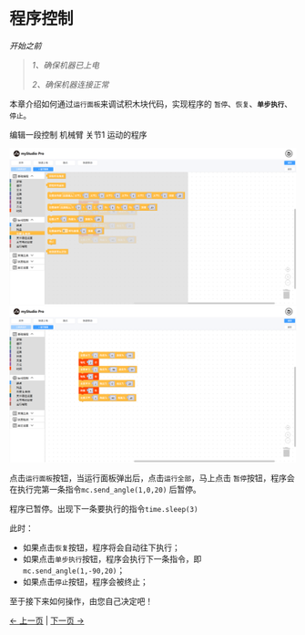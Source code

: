 # 程序控制

*开始之前*

> *1、确保机器已上电*
>
> *2、确保机器连接正常*

本章介绍如何通过`运行面板`来调试积木块代码，实现程序的 `暂停`、`恢复`、**`单步执行`**、`停止`。

编辑一段控制 机械臂 关节1 运动的程序

<img src="../../../resources/3-FunctionsAndApplications/5.myBlockly/blockly/program1.png" />

<img src="../../../resources/3-FunctionsAndApplications/5.myBlockly/blockly/program2.png" />

点击`运行面板`按钮，当运行面板弹出后，点击`运行全部`，马上点击 `暂停`按钮，程序会在执行完第一条指令`mc.send_angle(1,0,20)` 后暂停。

程序已暂停。出现下一条要执行的指令`time.sleep(3)`

此时：

- 如果点击`恢复`按钮，程序将会自动往下执行；
- 如果点击`单步执行`按钮，程序会执行下一条指令，即`mc.send_angle(1,-90,20)`；
- 如果点击`停止`按钮，程序会被终止；

至于接下来如何操作，由您自己决定吧！

[← 上一页](./5.5.7-singleStep.md) | [下一页 →](./5.5.9-waypoint.md)